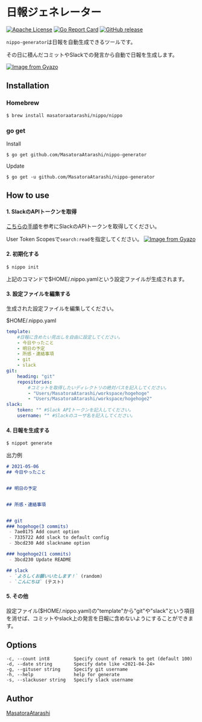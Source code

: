 日報ジェネレーター
=======

[![Apache License](http://img.shields.io/badge/license-Apache-blue.svg?style=flat)](LICENSE)
[![Go Report Card](https://goreportcard.com/badge/github.com/MasatoraAtarashi/nippo-generator)](https://goreportcard.com/report/github.com/MasatoraAtarashi/nippo-generator)
[![GitHub release](https://img.shields.io/github/v/release/MasatoraAtarashi/nippo.svg)](https://github.com/MasatoraAtarashi/nippo)

`nippo-generator`は日報を自動生成できるツールです。

その日に積んだコミットやSlackでの発言から自動で日報を生成します。

[![Image from Gyazo](https://i.gyazo.com/473f48c6123473dc1c29fd919be0cc9f.gif)](https://gyazo.com/473f48c6123473dc1c29fd919be0cc9f)

## Installation

### Homebrew

    $ brew install masatoraatarashi/nippo/nippo

### go get

Install

    $ go get github.com/MasatoraAtarashi/nippo-generator

Update

    $ go get -u github.com/MasatoraAtarashi/nippo-generator

## How to use

#### 1. SlackのAPIトークンを取得

[こちらの手順](https://qiita.com/ykhirao/items/3b19ee6a1458cfb4ba21)を参考にSlackのAPIトークンを取得してください。

User Token Scopesで`search:read`を指定してください。
[![Image from Gyazo](https://i.gyazo.com/102a89d9cc86631437cb42a108bfee28.png)](https://gyazo.com/102a89d9cc86631437cb42a108bfee28)

#### 2. 初期化する

    $ nippo init

上記のコマンドで$HOME/.nippo.yamlという設定ファイルが生成されます。

#### 3. 設定ファイルを編集する

生成された設定ファイルを編集してください。

$HOME/.nippo.yaml

```yaml
template:
    #日報に含めたい見出しを自由に設定してください。
    - 今日やったこと
    - 明日の予定
    - 所感・連絡事項
    - git
    - slack
git:
    heading: "git"
    repositories: 
        #コミットを取得したいディレクトリの絶対パスを記入してください。
        - "Users/MasatoraAtarashi/workspace/hogehoge"
        - "Users/MasatoraAtarashi/workspace/hogehoge2"
slack:
    token: "" #Slack APIトークンを記入してください。
    username: "" #Slackのユーザ名を記入してください。
```

#### 4. 日報を生成する

    $ nippot generate

出力例

```md
# 2021-05-06
## 今日やったこと


## 明日の予定


## 所感・連絡事項


## git
### hogehoge(3 commits)
 - 7ae0175 Add count option
 - 7335722 Add slack to default config
 - 3bcd230 Add slackname option

### hogehoge2(1 commits)
 - 3bcd230 Update README

## slack
 - `よろしくお願いいたします！` (random)
 - `こんにちは` (テスト)
```

#### 5. その他
設定ファイル($HOME/.nippo.yaml)の"template"から"git"や"slack"という項目を消せば、コミットやslack上の発言を日報に含めないようにすることができます。

## Options

    -c, --count int8         Specify count of remark to get (default 100)
    -d, --date string        Specify date like <2021-04-24>
    -g, --gituser string     Specify git username
    -h, --help               help for generate
    -s, --slackuser string   Specify slack username


## Author

[MasatoraAtarashi](https://github.com/MasatoraAtarashi)
